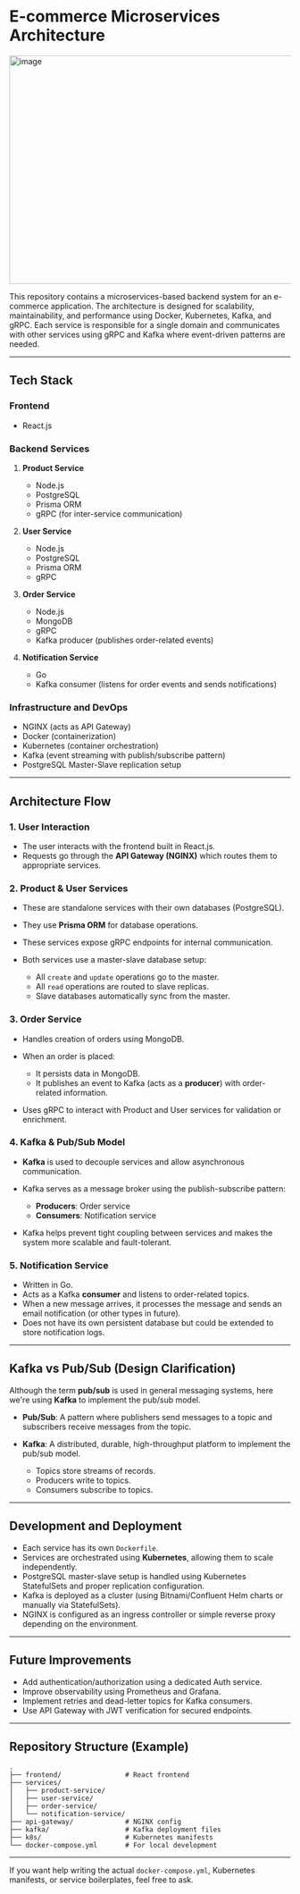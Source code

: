 # E-commerce Microservices Architecture
<img width="959" height="409" alt="image" src="https://github.com/user-attachments/assets/33575eb3-7d7e-4cd2-9d7d-8c6e90021336" />

This repository contains a microservices-based backend system for an e-commerce application. The architecture is designed for scalability, maintainability, and performance using Docker, Kubernetes, Kafka, and gRPC. Each service is responsible for a single domain and communicates with other services using gRPC and Kafka where event-driven patterns are needed.

---

## Tech Stack

### Frontend

* React.js

### Backend Services

1. **Product Service**

   * Node.js
   * PostgreSQL
   * Prisma ORM
   * gRPC (for inter-service communication)

2. **User Service**

   * Node.js
   * PostgreSQL
   * Prisma ORM
   * gRPC

3. **Order Service**

   * Node.js
   * MongoDB
   * gRPC
   * Kafka producer (publishes order-related events)

4. **Notification Service**

   * Go
   * Kafka consumer (listens for order events and sends notifications)

### Infrastructure and DevOps

* NGINX (acts as API Gateway)
* Docker (containerization)
* Kubernetes (container orchestration)
* Kafka (event streaming with publish/subscribe pattern)
* PostgreSQL Master-Slave replication setup

---

## Architecture Flow

### 1. User Interaction

* The user interacts with the frontend built in React.js.
* Requests go through the **API Gateway (NGINX)** which routes them to appropriate services.

### 2. Product & User Services

* These are standalone services with their own databases (PostgreSQL).
* They use **Prisma ORM** for database operations.
* These services expose gRPC endpoints for internal communication.
* Both services use a master-slave database setup:

  * All `create` and `update` operations go to the master.
  * All `read` operations are routed to slave replicas.
  * Slave databases automatically sync from the master.

### 3. Order Service

* Handles creation of orders using MongoDB.
* When an order is placed:

  * It persists data in MongoDB.
  * It publishes an event to Kafka (acts as a **producer**) with order-related information.
* Uses gRPC to interact with Product and User services for validation or enrichment.

### 4. Kafka & Pub/Sub Model

* **Kafka** is used to decouple services and allow asynchronous communication.
* Kafka serves as a message broker using the publish-subscribe pattern:

  * **Producers**: Order service
  * **Consumers**: Notification service
* Kafka helps prevent tight coupling between services and makes the system more scalable and fault-tolerant.

### 5. Notification Service

* Written in Go.
* Acts as a Kafka **consumer** and listens to order-related topics.
* When a new message arrives, it processes the message and sends an email notification (or other types in future).
* Does not have its own persistent database but could be extended to store notification logs.

---

## Kafka vs Pub/Sub (Design Clarification)

Although the term **pub/sub** is used in general messaging systems, here we're using **Kafka** to implement the pub/sub model.

* **Pub/Sub**: A pattern where publishers send messages to a topic and subscribers receive messages from the topic.
* **Kafka**: A distributed, durable, high-throughput platform to implement the pub/sub model.

  * Topics store streams of records.
  * Producers write to topics.
  * Consumers subscribe to topics.

---

## Development and Deployment

* Each service has its own `Dockerfile`.
* Services are orchestrated using **Kubernetes**, allowing them to scale independently.
* PostgreSQL master-slave setup is handled using Kubernetes StatefulSets and proper replication configuration.
* Kafka is deployed as a cluster (using Bitnami/Confluent Helm charts or manually via StatefulSets).
* NGINX is configured as an ingress controller or simple reverse proxy depending on the environment.

---

## Future Improvements

* Add authentication/authorization using a dedicated Auth service.
* Improve observability using Prometheus and Grafana.
* Implement retries and dead-letter topics for Kafka consumers.
* Use API Gateway with JWT verification for secured endpoints.

---

## Repository Structure (Example)

```
.
├── frontend/                # React frontend
├── services/
│   ├── product-service/
│   ├── user-service/
│   ├── order-service/
│   └── notification-service/
├── api-gateway/             # NGINX config
├── kafka/                   # Kafka deployment files
├── k8s/                     # Kubernetes manifests
└── docker-compose.yml       # For local development
```

---

If you want help writing the actual `docker-compose.yml`, Kubernetes manifests, or service boilerplates, feel free to ask.
